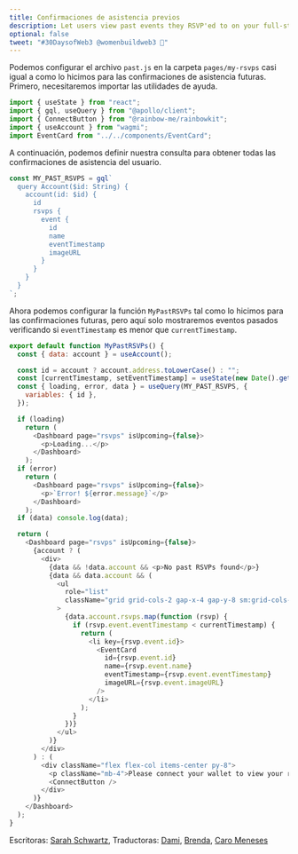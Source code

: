 ```yaml
---
title: Confirmaciones de asistencia previos
description: Let users view past events they RSVP'ed to on your full-stack decentralized event platform.
optional: false
tweet: "#30DaysofWeb3 @womenbuildweb3 🎫"
---
```



Podemos configurar el archivo `past.js` en la carpeta `pages/my-rsvps` casi igual a como lo hicimos para las confirmaciones de asistencia futuras. Primero, necesitaremos importar las utilidades de ayuda.

```javascript
import { useState } from "react";
import { gql, useQuery } from "@apollo/client";
import { ConnectButton } from "@rainbow-me/rainbowkit";
import { useAccount } from "wagmi";
import EventCard from "../../components/EventCard";
```

A continuación, podemos definir nuestra consulta para obtener todas las confirmaciones de asistencia del usuario.

```javascript
const MY_PAST_RSVPS = gql`
  query Account($id: String) {
    account(id: $id) {
      id
      rsvps {
        event {
          id
          name
          eventTimestamp
          imageURL
        }
      }
    }
  }
`;
```

Ahora podemos configurar la función `MyPastRSVPs` tal como lo hicimos para las confirmaciones futuras, pero aquí solo mostraremos eventos pasados verificando si `eventTimestamp` es menor que `currentTimestamp`.

```javascript
export default function MyPastRSVPs() {
  const { data: account } = useAccount();

  const id = account ? account.address.toLowerCase() : "";
  const [currentTimestamp, setEventTimestamp] = useState(new Date().getTime());
  const { loading, error, data } = useQuery(MY_PAST_RSVPS, {
    variables: { id },
  });

  if (loading)
    return (
      <Dashboard page="rsvps" isUpcoming={false}>
        <p>Loading...</p>
      </Dashboard>
    );
  if (error)
    return (
      <Dashboard page="rsvps" isUpcoming={false}>
        <p>`Error! ${error.message}`</p>
      </Dashboard>
    );
  if (data) console.log(data);

  return (
    <Dashboard page="rsvps" isUpcoming={false}>
      {account ? (
        <div>
          {data && !data.account && <p>No past RSVPs found</p>}
          {data && data.account && (
            <ul
              role="list"
              className="grid grid-cols-2 gap-x-4 gap-y-8 sm:grid-cols-3 sm:gap-x-6 lg:grid-cols-4 xl:gap-x-8"
            >
              {data.account.rsvps.map(function (rsvp) {
                if (rsvp.event.eventTimestamp < currentTimestamp) {
                  return (
                    <li key={rsvp.event.id}>
                      <EventCard
                        id={rsvp.event.id}
                        name={rsvp.event.name}
                        eventTimestamp={rsvp.event.eventTimestamp}
                        imageURL={rsvp.event.imageURL}
                      />
                    </li>
                  );
                }
              })}
            </ul>
          )}
        </div>
      ) : (
        <div className="flex flex-col items-center py-8">
          <p className="mb-4">Please connect your wallet to view your rsvps</p>
          <ConnectButton />
        </div>
      )}
    </Dashboard>
  );
}
```

Escritoras: [Sarah Schwartz](https://twitter.com/schwartzswartz),
Traductoras: [Dami](https://twitter.com/dakitidami), [Brenda](https://twitter.com/engineerbrenda), [Caro Meneses](https://twitter.com/carmedinat)